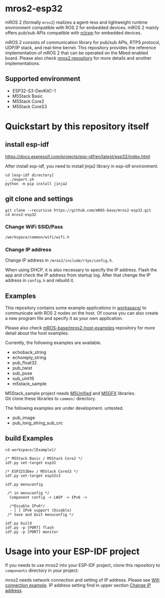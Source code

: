 # mros2-esp32
mROS 2 (formally `mros2`) realizes a agent-less and lightweight runtime environment compatible with ROS 2 for embedded devices.
mROS 2 mainly offers pub/sub APIs compatible with [rclcpp](https://docs.ros.org/en/rolling/p/rclcpp/index.html) for embedded devices.

mROS 2 consists of communication library for pub/sub APIs, RTPS protocol, UDP/IP stack, and real-time kernel.
This repository provides the reference implementation of mROS 2 that can be operated on the Mbed enabled board.
Please also check [mros2 repository](https://github.com/mROS-base/mros2) for more details and another implementations.

## Supported environment
- ESP32-S3-DevKitC-1
- M5Stack Basic
- M5Stack Core2
- M5Stack CoreS3

# Quickstart by this repository itself

## install esp-idf
https://docs.espressif.com/projects/esp-idf/en/latest/esp32/index.html


After install esp-idf, you need to install jinja2 library in esp-idf environment.
```
cd [esp-idf directory]
. ./export.sh
python -m pip install jinja2
```

## git clone and settings
```
git clone --recursive https://github.com/mROS-base/mros2-esp32.git
cd mros2-esp32
```
### Change WiFi SSID/Pass
```/workspace/common/wifi/wifi.h```

### Change IP address
Change IP address in ```/mros2/include/rtps/config.h```.

When using DHCP, it is also necessary to specify the IP address.
Flash the app and check the IP address from startup log.
After that chenge the IP address in ```config.h``` and rebuild it.

## Examples
This repository contains some example applications in [workspace/](workspace/) to communicate with ROS 2 nodes on the host.
Of course you can also create a new program file and specify it as your own application.

Please also check [mROS-base/mros2-host-examples](https://github.com/mROS-base/mros2-host-examples) repository for more detail about the host examples.

Currently, the following examples are available.
- echoback_string
- echoreply_string
- pub_float32
- pub_twist
- sub_pose
- sub_uint16
- m5stack_sample

M5Stack_sample project needs [M5Unified](https://github.com/m5stack/M5Unified) and [M5GFX](https://github.com/m5stack/M5GFX) libraries.  
Git clone these libraries to ```common/``` directory.


The following examples are under development. untested.
- pub_image
- pub_long_string_sub_crc


## build Examples
```
cd workspace/[Example]/

/* M5Stack Basic / M5Stack Core2 */
idf.py set-target esp32

/* ESP32S3Dev / M5Stack CoreS3 */
idf.py set-target esp32s3

idf.py menuconfig  

 /* in menuconfig */  
  Component config -> LWIP -> IPv6 ->   

  /*Disable IPv6*/
  - [ ] IPv6 support (Disable)  
 /* Save and Quit menuconfig */

idf.py build
idf.py -p [PORT] flash
idf.py -p [PORT] monitor
```
# Usage into your ESP-IDF project
If you needs to use mros2 into your ESP-IDF project, 
clone this repository to ```components``` directory in your project.

mros2 needs network connection and setting of IP address.
Please see [Wifi connection example](workspace/common/wifi).
IP address setting find in upper section [Change IP address](#change-ip-address).
